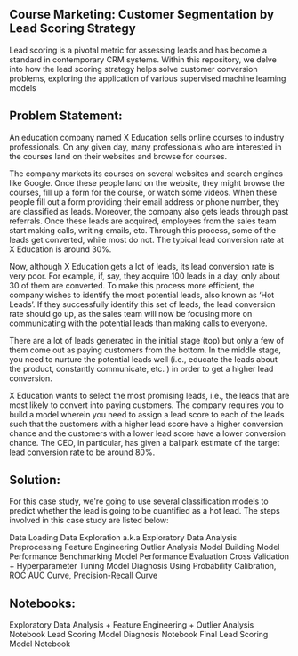 ## Course Marketing: Customer Segmentation by Lead Scoring Strategy
Lead scoring is a pivotal metric for assessing leads and has become a standard in contemporary CRM systems. Within this repository, we delve into how the lead scoring strategy helps solve customer conversion problems, exploring the application of various supervised machine learning models 

## Problem Statement:
An education company named X Education sells online courses to industry professionals. On any given day, many professionals who are interested in the courses land on their websites and browse for courses.

The company markets its courses on several websites and search engines like Google. Once these people land on the website, they might browse the courses, fill up a form for the course, or watch some videos. When these people fill out a form providing their email address or phone number, they are classified as leads. Moreover, the company also gets leads through past referrals. Once these leads are acquired, employees from the sales team start making calls, writing emails, etc. Through this process, some of the leads get converted, while most do not. The typical lead conversion rate at X Education is around 30%.

Now, although X Education gets a lot of leads, its lead conversion rate is very poor. For example, if, say, they acquire 100 leads in a day, only about 30 of them are converted. To make this process more efficient, the company wishes to identify the most potential leads, also known as ‘Hot Leads’. If they successfully identify this set of leads, the lead conversion rate should go up, as the sales team will now be focusing more on communicating with the potential leads than making calls to everyone.

There are a lot of leads generated in the initial stage (top) but only a few of them come out as paying customers from the bottom. In the middle stage, you need to nurture the potential leads well (i.e., educate the leads about the product, constantly communicate, etc. ) in order to get a higher lead conversion.

X Education wants to select the most promising leads, i.e., the leads that are most likely to convert into paying customers. The company requires you to build a model wherein you need to assign a lead score to each of the leads such that the customers with a higher lead score have a higher conversion chance and the customers with a lower lead score have a lower conversion chance. The CEO, in particular, has given a ballpark estimate of the target lead conversion rate to be around 80%.

## Solution:
For this case study, we're going to use several classification models to predict whether the lead is going to be quantified as a hot lead. The steps involved in this case study are listed below:

Data Loading
Data Exploration a.k.a Exploratory Data Analysis
Preprocessing
Feature Engineering
Outlier Analysis
Model Building
Model Performance Benchmarking
Model Performance Evaluation
Cross Validation + Hyperparameter Tuning
Model Diagnosis Using Probability Calibration, ROC AUC Curve, Precision-Recall Curve

## Notebooks:
Exploratory Data Analysis + Feature Engineering + Outlier Analysis Notebook
Lead Scoring Model Diagnosis Notebook
Final Lead Scoring Model Notebook
